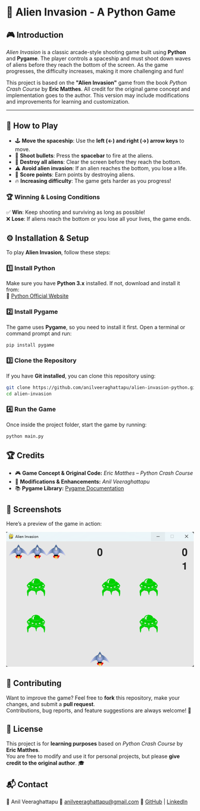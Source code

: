 # 👾 Alien Invasion - A Python Game

## 🎮 Introduction  
*Alien Invasion* is a classic arcade-style shooting game built using **Python** and **Pygame**. The player controls a spaceship and must shoot down waves of aliens before they reach the bottom of the screen. As the game progresses, the difficulty increases, making it more challenging and fun!

This project is based on the **"Alien Invasion"** game from the book *Python Crash Course* by **Eric Matthes**. All credit for the original game concept and implementation goes to the author. This version may include modifications and improvements for learning and customization.

---

## 🎯 How to Play

- 🕹 **Move the spaceship**: Use the **left (←) and right (→) arrow keys** to move.  
- 🔫 **Shoot bullets**: Press the **spacebar** to fire at the aliens.  
- 👾 **Destroy all aliens**: Clear the screen before they reach the bottom.  
- ⚠ **Avoid alien invasion**: If an alien reaches the bottom, you lose a life.  
- 💯 **Score points**: Earn points by destroying aliens.  
- 🔥 **Increasing difficulty**: The game gets harder as you progress!

### 🏆 Winning & Losing Conditions  
✅ **Win**: Keep shooting and surviving as long as possible!  
❌ **Lose**: If aliens reach the bottom or you lose all your lives, the game ends.  



## ⚙️ Installation & Setup  

To play **Alien Invasion**, follow these steps:

### 1️⃣ Install Python  
Make sure you have **Python 3.x** installed. If not, download and install it from:  
🔗 [Python Official Website](https://www.python.org/downloads/)  

### 2️⃣ Install Pygame  
The game uses **Pygame**, so you need to install it first. Open a terminal or command prompt and run:  

```bash 
pip install pygame
```

### 3️⃣ Clone the Repository 
If you have **Git installed**, you can clone this repository using:  
```bash
git clone https://github.com/anilveeraghattapu/alien-invasion-python.git
cd alien-invasion
```

### 4️⃣ Run the Game 
Once inside the project folder, start the game by running:  
```bash
python main.py
```

## 🏆 Credits  

- 🎮 **Game Concept & Original Code:** *Eric Matthes – Python Crash Course*  
- 🔧 **Modifications & Enhancements:** *Anil Veeraghattapu*  
- 📚 **Pygame Library:** [Pygame Documentation](https://www.pygame.org/docs/)  

## 📸 Screenshots  
Here’s a preview of the game in action:  

![Game Screenshot](images/alieninvasion.png)

## 🤝 Contributing  
Want to improve the game? Feel free to **fork** this repository, make your changes, and submit a **pull request**.  
Contributions, bug reports, and feature suggestions are always welcome! 🚀  

## 📜 License  
This project is for **learning purposes** based on *Python Crash Course* by **Eric Matthes**.  
You are free to modify and use it for personal projects, but please **give credit to the original author**. 🎓  

## 📬 Contact
👤 Anil Veeraghattapu
📧 anilveeraghattapu@gmail.com
🔗  [GitHub](https://github.com/anilveeraghattapu) | [LinkedIn](https://www.linkedin.com/in/anilveeraghattapu/) 









